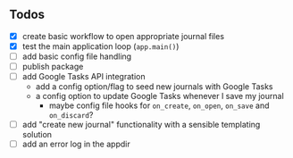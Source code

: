 ## Todos

- [X] create basic workflow to open appropriate journal files
- [X] test the main application loop (`app.main()`)
- [ ] add basic config file handling
- [ ] publish package
- [ ] add Google Tasks API integration
    - add a config option/flag to seed new journals with Google Tasks
    - a config option to update Google Tasks whenever I save my journal
        - maybe config file hooks for `on_create`, `on_open`, `on_save` and `on_discard`?
- [ ] add "create new journal" functionality with a sensible templating solution
- [ ] add an error log in the appdir
